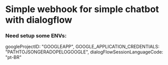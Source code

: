# Simple webhook for simple chatbot with dialogflow

### Need setup some ENVs:

googleProjectID: "GOOGLEAPP",
GOOGLE_APPLICATION_CREDENTIALS: "PATHTOJSONGERADOPELOGOOGLE",
dialogFlowSessionLanguageCode: "pt-BR"


